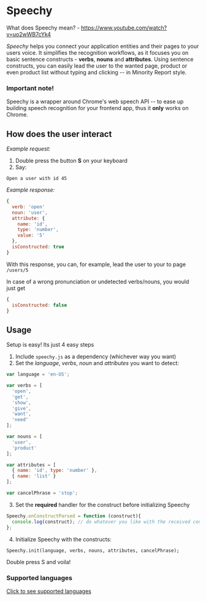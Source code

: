 # Speechy

What does Speechy mean? - https://www.youtube.com/watch?v=uo2wWB7cYk4

_Speechy_ helps you connect your application entities and their pages to your users voice. It simplifies the recognition workflows, as it focuses you on basic sentence constructs - **verbs**, **nouns** and **attributes**. Using sentence constructs, you can easily lead the user to the wanted page, product or even product list without typing and clicking -- in Minority Report style.

### Important note!

Speechy is a wrapper around Chrome's web speech API -- to ease up building speech recognition for your frontend app, thus it **only** works on Chrome.

## How does the user interact

_Example request:_

1. Double press the button **S** on your keyboard
2. Say: 

`Open a user with id 45`
 

_Example response:_ 

```javascript
{ 
  verb: 'open'
  noun: 'user',
  attribute: {
    name: 'id',
    type: 'number',
    value: '5'
  },
  isConstructed: true
}
```

With this response, you can, for example, lead the user to your to page `/users/5`

In case of a wrong pronunciation or undetected verbs/nouns, you would just get
```javascript
{ 
  isConstructed: false
}
```

## Usage

Setup is easy! Its just 4 easy steps

1. Include `speechy.js` as a dependency (whichever way you want)
2. Set the *language*, *verbs*, *noun* and *attributes* you want to detect:

```javascript
var language = 'en-US';

var verbs = [
  'open',
  'get',
  'show',
  'give',
  'want',
  'need'
];

var nouns = [
  'user',
  'product'
];

var attributes = [
  { name: 'id', type: 'number' },
  { name: 'list' }
];

var cancelPhrase = 'stop';
```

3. Set the **required** handler for the construct before initializing Speechy

```javascript
Speechy.onConstructParsed = function (construct){
  console.log(construct); // do whatever you like with the received construct
};
```

4. Initialize Speechy with the constructs:

`Speechy.init(language, verbs, nouns, attributes, cancelPhrase);`

Double press S and voila!


### Supported languages

[Click to see supported languages](supported-languages.json)